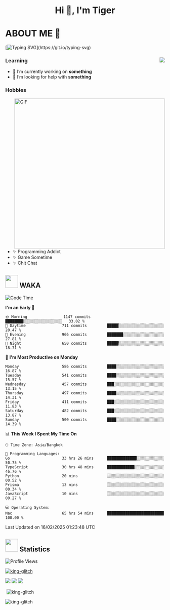 <h1 align="center">Hi 👋, I'm Tiger</h1>




# ABOUT ME 💬

[![Typing SVG](https://readme-typing-svg.herokuapp.com?color=22F771&vCenter=true&lines=A+perssionate+developer+from+nowhere.)](https://git.io/typing-svg)

<div>
 <img align="right" src="https://spotify-github-profile.vercel.app/api/view?uid=12129734423&cover_image=false&theme=default&bar_color=22d016&bar_color_cover=true" />
 <h3>Learning</h3>
 
 <ul>
  <li>🔭 I’m currently working on <b>something</b></li>
  <li>🤝 I’m looking for help with <b>something</b></li>
 </ul>
 
</div>
<div>
 <h3>Hobbies</h3>
 <img align="right" height="475px"  alt="GIF" src="https://i.pinimg.com/originals/1f/b7/db/1fb7dbee557e5ed509f7517da8a84d58.gif" />
 <ul>
  <li>✨ Programming Addict</li>
  <li>✨ Game Sometime</li>
  <li>✨ Chit Chat</li>
 </ul>
 
</div>



## <img height="40" src="https://raw.githubusercontent.com/innng/innng/master/assets/kyubey.gif"/> WAKA

<!--START_SECTION:waka-->
![Code Time](http://img.shields.io/badge/Code%20Time-3%2C327%20hrs%2021%20mins-blue)

**I'm an Early 🐤** 

```text
🌞 Morning                1147 commits        ████████░░░░░░░░░░░░░░░░░   33.02 % 
🌆 Daytime                711 commits         █████░░░░░░░░░░░░░░░░░░░░   20.47 % 
🌃 Evening                966 commits         ███████░░░░░░░░░░░░░░░░░░   27.81 % 
🌙 Night                  650 commits         █████░░░░░░░░░░░░░░░░░░░░   18.71 % 
```
📅 **I'm Most Productive on Monday** 

```text
Monday                   586 commits         ████░░░░░░░░░░░░░░░░░░░░░   16.87 % 
Tuesday                  541 commits         ████░░░░░░░░░░░░░░░░░░░░░   15.57 % 
Wednesday                457 commits         ███░░░░░░░░░░░░░░░░░░░░░░   13.15 % 
Thursday                 497 commits         ████░░░░░░░░░░░░░░░░░░░░░   14.31 % 
Friday                   411 commits         ███░░░░░░░░░░░░░░░░░░░░░░   11.83 % 
Saturday                 482 commits         ███░░░░░░░░░░░░░░░░░░░░░░   13.87 % 
Sunday                   500 commits         ████░░░░░░░░░░░░░░░░░░░░░   14.39 % 
```


📊 **This Week I Spent My Time On** 

```text
🕑︎ Time Zone: Asia/Bangkok

💬 Programming Languages: 
Go                       33 hrs 26 mins      █████████████░░░░░░░░░░░░   50.75 % 
TypeScript               30 hrs 48 mins      ████████████░░░░░░░░░░░░░   46.76 % 
Python                   20 mins             ░░░░░░░░░░░░░░░░░░░░░░░░░   00.52 % 
Prisma                   13 mins             ░░░░░░░░░░░░░░░░░░░░░░░░░   00.34 % 
JavaScript               10 mins             ░░░░░░░░░░░░░░░░░░░░░░░░░   00.27 % 

💻 Operating System: 
Mac                      65 hrs 54 mins      █████████████████████████   100.00 % 
```


 Last Updated on 16/02/2025 01:23:48 UTC
<!--END_SECTION:waka-->
## <img height="40" src="https://raw.githubusercontent.com/innng/innng/master/assets/kyubey.gif"/> Statistics
![Profile Views](https://komarev.com/ghpvc/?username=king-glitch)  

<p align="left"> 
 <a href="https://github.com/ryo-ma/github-profile-trophy">
  <img src="https://github-profile-trophy.vercel.app/?username=king-glitch&theme=dracula" alt="king-glitch" />
 </a> </p>

![](https://github-profile-summary-cards.vercel.app/api/cards/profile-details?username=king-glitch&theme=dracula)
![](https://github-profile-summary-cards.vercel.app/api/cards/stats?username=king-glitch&theme=dracula) 
![](https://github-profile-summary-cards.vercel.app/api/cards/productive-time?username=king-glitch&theme=dracula)


<p>&nbsp;<img align="center" src="https://github-readme-stats.vercel.app/api?username=king-glitch&theme=dracula" alt="king-glitch" /></p>

<p><img align="center" src="https://github-readme-streak-stats.herokuapp.com/?user=king-glitch&theme=dracula" alt="king-glitch" /></p>
